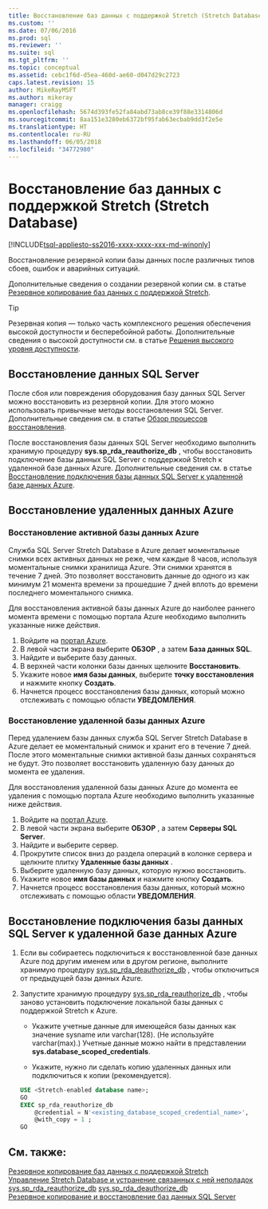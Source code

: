 ```yaml
---
title: Восстановление баз данных с поддержкой Stretch (Stretch Database) | Документация Майкрософт
ms.custom: ''
ms.date: 07/06/2016
ms.prod: sql
ms.reviewer: ''
ms.suite: sql
ms.tgt_pltfrm: ''
ms.topic: conceptual
ms.assetid: cebc1f6d-d5ea-460d-ae60-d047d29c2723
caps.latest.revision: 15
author: MikeRayMSFT
ms.author: mikeray
manager: craigg
ms.openlocfilehash: 5674d393fe52fa84abd73ab8ce39f88e3314806d
ms.sourcegitcommit: 8aa151e3280eb6372bf95fab63ecbab9dd3f2e5e
ms.translationtype: HT
ms.contentlocale: ru-RU
ms.lasthandoff: 06/05/2018
ms.locfileid: "34772980"
---
```

# <a name="restore-stretch-enabled-databases-stretch-database"></a>Восстановление баз данных с поддержкой Stretch (Stretch Database)
[!INCLUDE[tsql-appliesto-ss2016-xxxx-xxxx-xxx-md-winonly](../../includes/tsql-appliesto-ss2016-xxxx-xxxx-xxx-md-winonly.md)]


  Восстановление резервной копии базы данных после различных типов сбоев, ошибок и аварийных ситуаций.
  
  Дополнительные сведения о создании резервной копии см. в статье [Резервное копирование баз данных с поддержкой Stretch](../../sql-server/stretch-database/backup-stretch-enabled-databases-stretch-database.md).

> [!TIP]
> Резервная копия — только часть комплексного решения обеспечения высокой доступности и бесперебойной работы. Дополнительные сведения о высокой доступности см. в статье [Решения высокого уровня доступности](../../sql-server/failover-clusters/high-availability-solutions-sql-server.md).

## <a name="restore-your-sql-server-data"></a>Восстановление данных SQL Server
После сбоя или повреждения оборудования базу данных SQL Server можно восстановить из резервной копии. Для этого можно использовать привычные методы восстановления SQL Server. Дополнительные сведения см. в статье [Обзор процессов восстановления](../../relational-databases/backup-restore/restore-and-recovery-overview-sql-server.md).

После восстановления базы данных SQL Server необходимо выполнить хранимую процедуру **sys.sp_rda_reauthorize_db** , чтобы восстановить подключение базы данных SQL Server с поддержкой Stretch к удаленной базе данных Azure. Дополнительные сведения см. в статье [Восстановление подключения базы данных SQL Server к удаленной базе данных Azure](#reconnect).

## <a name="restore-your-remote-azure-data"></a>Восстановление удаленных данных Azure

### <a name="recover-a-live-azure-database"></a>Восстановление активной базы данных Azure
Служба SQL Server Stretch Database в Azure делает моментальные снимки всех активных данных не реже, чем каждые 8 часов, используя моментальные снимки хранилища Azure. Эти снимки хранятся в течение 7 дней. Это позволяет восстановить данные до одного из как минимум 21 момента времени за прошедшие 7 дней вплоть до времени последнего моментального снимка.

Для восстановления активной базы данных Azure до наиболее раннего момента времени с помощью портала Azure необходимо выполнить указанные ниже действия.

1. Войдите на [портал Azure][].
2. В левой части экрана выберите **ОБЗОР** , а затем **База данных SQL**.
3. Найдите и выберите базу данных.
4. В верхней части колонки базы данных щелкните **Восстановить**.
5. Укажите новое **имя базы данных**, выберите **точку восстановления** и нажмите кнопку **Создать**.
6. Начнется процесс восстановления базы данных, который можно отслеживать с помощью области **УВЕДОМЛЕНИЯ**.

### <a name="recover-a-deleted-azure-database"></a>Восстановление удаленной базы данных Azure
Перед удалением базы данных служба SQL Server Stretch Database в Azure делает ее моментальный снимок и хранит его в течение 7 дней. После этого моментальные снимки активной базы данных сохраняться не будут. Это позволяет восстановить удаленную базу данных до момента ее удаления.

Для восстановления удаленной базы данных Azure до момента ее удаления с помощью портала Azure необходимо выполнить указанные ниже действия.

1. Войдите на [портал Azure][].
2. В левой части экрана выберите **ОБЗОР** , а затем **Серверы SQL Server**.
3. Найдите и выберите сервер.
4. Прокрутите список вниз до раздела операций в колонке сервера и щелкните плитку **Удаленные базы данных** .
5. Выберите удаленную базу данных, которую нужно восстановить.
5. Укажите новое **имя базы данных** и нажмите кнопку **Создать**.
6. Начнется процесс восстановления базы данных, который можно отслеживать с помощью области **УВЕДОМЛЕНИЯ**.

## <a name="reconnect"></a>Восстановление подключения базы данных SQL Server к удаленной базе данных Azure

1.  Если вы собираетесь подключиться к восстановленной базе данных Azure под другим именем или в другом регионе, выполните хранимую процедуру [sys.sp_rda_deauthorize_db](../../relational-databases/system-stored-procedures/sys-sp-rda-deauthorize-db-transact-sql.md) , чтобы отключиться от предыдущей базы данных Azure.  
  
2.  Запустите хранимую процедуру [sys.sp_rda_reauthorize_db](../../relational-databases/system-stored-procedures/sys-sp-rda-reauthorize-db-transact-sql.md) , чтобы заново установить подключение локальной базы данных с поддержкой Stretch к Azure.  
  
    -   Укажите учетные данные для имеющейся базы данных как значение sysname или varchar(128). (Не используйте varchar(max).) Учетные данные можно найти в представлении **sys.database_scoped_credentials**.  
  
    -   Укажите, нужно ли сделать копию удаленных данных или подключиться к копии (рекомендуется).  
  
    ```sql  
    USE <Stretch-enabled database name>;
    GO
    EXEC sp_rda_reauthorize_db
        @credential = N'<existing_database_scoped_credential_name>',
        @with_copy = 1 ;  
    GO  
    ```  
    
  ## <a name="see-also"></a>См. также:  
 [Резервное копирование баз данных с поддержкой Stretch](../../sql-server/stretch-database/backup-stretch-enabled-databases-stretch-database.md)  
 [Управление Stretch Database и устранение связанных с ней неполадок](../../sql-server/stretch-database/manage-and-troubleshoot-stretch-database.md)   
 [sys.sp_rda_reauthorize_db](../../relational-databases/system-stored-procedures/sys-sp-rda-reauthorize-db-transact-sql.md) 
 [sys.sp_rda_deauthorize_db](../../relational-databases/system-stored-procedures/sys-sp-rda-deauthorize-db-transact-sql.md)  
 [Резервное копирование и восстановление баз данных SQL Server](../../relational-databases/backup-restore/back-up-and-restore-of-sql-server-databases.md)  
 
 [портал Azure]: https://portal.azure.com/
 
